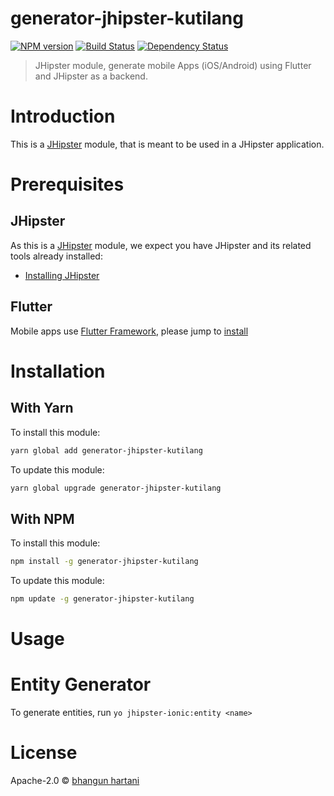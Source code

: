 # generator-jhipster-kutilang
[![NPM version][npm-image]][npm-url] [![Build Status][travis-image]][travis-url] [![Dependency Status][daviddm-image]][daviddm-url]
> JHipster module, generate mobile Apps (iOS/Android) using Flutter and JHipster as a backend.

# Introduction

This is a [JHipster](http://jhipster.github.io/) module, that is meant to be used in a JHipster application.

# Prerequisites

## JHipster

As this is a [JHipster](http://jhipster.github.io/) module, we expect you have JHipster and its related tools already installed:

- [Installing JHipster](https://jhipster.github.io/installation.html)

## Flutter

Mobile apps use [Flutter Framework](https://flutter.dev), please jump to [install](https://flutter.dev/docs/get-started/install/macos)



# Installation

## With Yarn

To install this module:

```bash
yarn global add generator-jhipster-kutilang
```

To update this module:

```bash
yarn global upgrade generator-jhipster-kutilang
```

## With NPM

To install this module:

```bash
npm install -g generator-jhipster-kutilang
```

To update this module:

```bash
npm update -g generator-jhipster-kutilang
```

# Usage


# Entity Generator
To generate entities, run `yo jhipster-ionic:entity <name>`

# License

Apache-2.0 © [bhangun hartani](https://bhangun.blogspot.com)


[npm-image]: https://img.shields.io/npm/v/generator-jhipster-kutilang.svg
[npm-url]: https://npmjs.org/package/generator-jhipster-kutilang
[travis-image]: https://travis-ci.org/bhangun/generator-jhipster-kutilang.svg?branch=master
[travis-url]: https://travis-ci.org/bhangun/generator-jhipster-kutilang
[daviddm-image]: https://david-dm.org/bhangun/generator-jhipster-kutilang.svg?theme=shields.io
[daviddm-url]: https://david-dm.org/bhangun/generator-jhipster-kutilang
